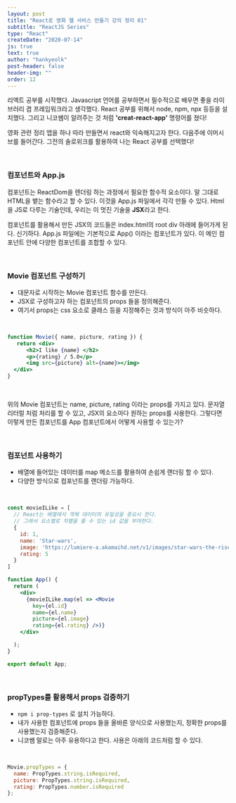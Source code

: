 ```yaml
---
layout: post
title: "React로 영화 웹 서비스 만들기 강의 정리 01"
subtitle: "ReactJS Series"
type: "React"
createDate: "2020-07-14"
js: true
text: true
author: "hankyeolk"
post-header: false
header-img: ""
order: 12
---
```


리엑트 공부를 시작했다. Javascript 언어를 공부하면서 필수적으로 배우면 좋을 라이브러리 겸 프레임워크라고 생각했다. React 공부를 위해서 node, npm, npx 등등을 설치했다. 그리고 니코쌤이 알려주는 것 처럼 **'creat-react-app'** 명령어를 쳤다! 
<br>

영화 관련 정리 앱을 하나 따라 만들면서 react와 익숙해지고자 한다. 다음주에 이머시브를 들어간다. 그전의 솔로위크를 활용하여 나는 React 공부를 선택했다!

<br>

### 컴포넌트와 App.js

컴포넌트는 ReactDom을 렌더링 하는 과정에서 필요한 함수적 요소이다. 말 그대로 HTML을 뱉는 함수라고 할 수 있다. 이것을 App.js 파일에서 각각 만들 수 있다. Html을 JS로 다루는 기술인데, 우리는 이 멋진 기술을 **JSX**라고 한다.
<br>

컴포넌트를 활용해서 만든 JSX의 코드들은 index.html의 root div 아래에 들어가게 된다. 신기하다. App.js 파일에는 기본적으로 App() 이라는 컴포넌트가 있다. 이 메인 컴포넌트 안에 다양한 컴포넌트를 조합할 수 있다. 

<br>

### Movie 컴포넌트 구성하기

- 대문자로 시작하는 Movie 컴포넌트 함수를 만든다.
- JSX로 구성하고자 하는 컴포넌트의 props 들을 정의해준다. 
- 여기서 props는 css 요소로 클래스 등을 지정해주는 것과 방식이 아주 비슷하다. 
<br>

```jsx
function Movie({ name, picture, rating }) {
   return <div>
      <h2>I like {name} </h2>
      <p>{rating} / 5.0</p>
      <img src={picture} alt={name}></img>
  </div>
}
```
<br>

위의 Movie 컴포넌트는 name, picture, rating 이라는 props를 가지고 있다. 문자열 리터럴 처럼 처리를 할 수 있고, JSX의 요소마다 원하는 props를 사용한다. 그렇다면 이렇게 만든 컴포넌트를 App 컴포넌트에서 어떻게 사용할 수 있는가?

<br>

### 컴포넌트 사용하기

- 배열에 들어있는 데이터를 map 메소드를 활용하여 손쉽게 랜더링 할 수 있다.
- 다양한 방식으로 컴포넌트를 랜더링 가능하다.
<br>

```jsx
const movieILike = [
  // React는 배열에서 객체 데이터의 유일성을 중요시 한다.
  // 그래서 요소별로 차별을 줄 수 있는 id 값을 부여한다.
  {
    id: 1,
    name: 'Star-wars',
    image: 'https://lumiere-a.akamaihd.net/v1/images/star-wars-the-rise-of-skywalker-theatrical-poster-1000_ebc74357.jpeg?region=1%2C318%2C999%2C499&width=960',
    rating: 5
  }
]

function App() {
  return (
    <div>
      {movieILike.map(el => <Movie
        key={el.id}
        name={el.name}
        picture={el.image}
        rating={el.rating} />)}
    </div>

  );
}

export default App;
```

<br>

### propTypes를 활용해서 props 검증하기

- `npm i prop-types` 로 설치 가능하다.
- 내가 사용한 컴포넌트에 props 들을 올바른 양식으로 사용했는지, 정확한 props를 사용했는지 검증해준다. 
- 니코쌤 말로는 아주 유용하다고 한다. 사용은 아래의 코드처럼 할 수 있다.
<br>

```jsx
Movie.propTypes = {
  name: PropTypes.string.isRequired,
  picture: PropTypes.string.isRequired,
  rating: PropTypes.number.isRequired
};
```